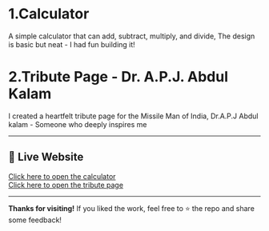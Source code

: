 # 1.Calculator

A simple calculator that can add, subtract, multiply, and divide, The design is basic but neat - I had fun building it!

# 2.Tribute Page - Dr. A.P.J. Abdul Kalam 

I created a heartfelt tribute page for the Missile Man of India, Dr.A.P.J Abdul kalam - Someone who deeply inspires me 

---

## 🔗 Live Website

[Click here to open the calculator](https://smrutirekhaswain06.github.io/calculator/)
<br>
[Click here to open the tribute page](https://smrutirekhaswain06.github.io/calculator/tribute.html)

---

**Thanks for visiting!**
If you liked the work, feel free to ⭐ the repo and share some feedback!


